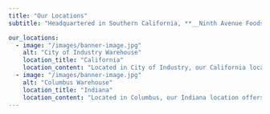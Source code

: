 ```yaml
---
title: "Our Locations"
subtitle: "Headquartered in Southern California, **__Ninth Avenue Foods__** is an American company with owners and key decision makers on site available for consultation. Regardless of your specific needs our experienced team will produce your products to the most exacting standards. Let our **small company values** combined with **big company capabilities** work to your advantage."

our_locations:
  - image: "/images/banner-image.jpg"
    alt: "City of Industry Warehouse"
    location_title: "California"
    location_content: "Located in City of Industry, our California location offers [key services/specialties]. With a team of [number] dedicated professionals, we are here to [key focus]."
  - image: "/images/banner-image.jpg"
    alt: "Columbus Warehouse"
    location_title: "Indiana"
    location_content: "Located in Columbus, our Indiana location offers [key services/specialties]. With a team of [number] dedicated professionals, we are here to [key focus]."
---
```

